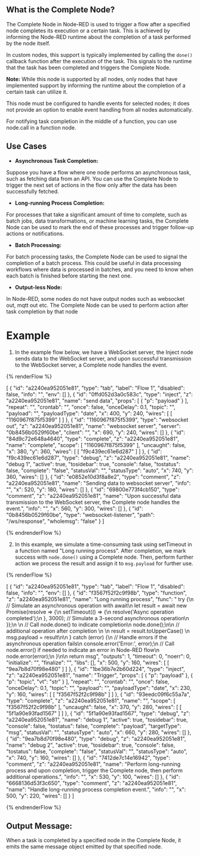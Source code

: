 ## What is the Complete Node?

The Complete Node in Node-RED is used to trigger a flow after a specified node completes its execution or a certain task. This is achieved by informing the Node-RED runtime about the completion of a task performed by the node itself.

In custom nodes, this support is typically implemented by calling the `done()` callback function after the execution of the task. This signals to the runtime that the task has been completed and triggers the Complete Node.

**Note:** While this node is supported by all nodes, only nodes that have implemented support by informing the runtime about the completion of a certain task can utilize it.

This node must be configured to handle events for selected nodes; it does not provide an option to enable event handling from all nodes automatically.

For notifying task completion in the middle of a function, you can use node.call in a function node.


## Use Cases

- **Asynchronous Task Completion:**

Suppose you have a flow where one node performs an asynchronous task, such as fetching data from an API. You can use the Complete Node to trigger the next set of actions in the flow only after the data has been successfully fetched.

- **Long-running Process Completion:**

For processes that take a significant amount of time to complete, such as batch jobs, data transformations, or machine learning tasks, the Complete Node can be used to mark the end of these processes and trigger follow-up actions or notifications.

- **Batch Processing:**

For batch processing tasks, the Complete Node can be used to signal the completion of a batch process. This could be useful in data processing workflows where data is processed in batches, and you need to know when each batch is finished before starting the next one.

- **Output-less Node:**

In Node-RED, some nodes do not have output nodes such as websocket out, mqtt out etc. The Complete Node can be used to perform action after task completion by that node

# Example

1. In the example flow below, we have a WebSocket server, the Inject node sends data to the WebSocket server, and upon successful transmission to the WebSocket server, a Complete node handles the event.

{% renderFlow %}

[
    {
        "id": "a2240ea952051e81",
        "type": "tab",
        "label": "Flow 1",
        "disabled": false,
        "info": "",
        "env": []
    },
    {
        "id": "0ffd052d3a0c583c",
        "type": "inject",
        "z": "a2240ea952051e81",
        "name": "send data",
        "props": [
            {
                "p": "payload"
            }
        ],
        "repeat": "",
        "crontab": "",
        "once": false,
        "onceDelay": 0.1,
        "topic": "",
        "payload": "",
        "payloadType": "date",
        "x": 400,
        "y": 240,
        "wires": [
            [
                "1160967f875f5399"
            ]
        ]
    },
    {
        "id": "1160967f875f5399",
        "type": "websocket out",
        "z": "a2240ea952051e81",
        "name": "websocket server",
        "server": "0b8456b0529f60be",
        "client": "",
        "x": 690,
        "y": 240,
        "wires": []
    },
    {
        "id": "84d9c72e648a4640",
        "type": "complete",
        "z": "a2240ea952051e81",
        "name": "complete",
        "scope": [
            "1160967f875f5399"
        ],
        "uncaught": false,
        "x": 380,
        "y": 360,
        "wires": [
            [
                "f9c439ec61e6d287"
            ]
        ]
    },
    {
        "id": "f9c439ec61e6d287",
        "type": "debug",
        "z": "a2240ea952051e81",
        "name": "debug 1",
        "active": true,
        "tosidebar": true,
        "console": false,
        "tostatus": false,
        "complete": "false",
        "statusVal": "",
        "statusType": "auto",
        "x": 740,
        "y": 360,
        "wires": []
    },
    {
        "id": "e0852e10d3f8a8e2",
        "type": "comment",
        "z": "a2240ea952051e81",
        "name": "Sending data to websocket server",
        "info": "",
        "x": 520,
        "y": 180,
        "wires": []
    },
    {
        "id": "69800e773f4cb150",
        "type": "comment",
        "z": "a2240ea952051e81",
        "name": "Upon successful data transmission to the WebSocket server, the Complete node handles the event.",
        "info": "",
        "x": 560,
        "y": 300,
        "wires": []
    },
    {
        "id": "0b8456b0529f60be",
        "type": "websocket-listener",
        "path": "/ws/response",
        "wholemsg": "false"
    }
]

{% endrenderFlow %}

2. In this example, we simulate a time-consuming task using setTimeout in a function named "Long running process". After completion, we mark success with `node.done()` using a Complete node. Then, perform further action we process the result and assign it to `msg.payload` for further use.

{% renderFlow %}

[
    {
        "id": "a2240ea952051e81",
        "type": "tab",
        "label": "Flow 1",
        "disabled": false,
        "info": "",
        "env": []
    },
    {
        "id": "f3567f52f2c9f98b",
        "type": "function",
        "z": "a2240ea952051e81",
        "name": "Long running process",
        "func": " try {\n        // Simulate an asynchronous operation with await\n        let result = await new Promise(resolve => {\n            setTimeout(() => {\n                resolve('Async operation completed');\n            }, 3000); // Simulate a 3-second asynchronous operation\n        });\n        \n        // Call node.done() to indicate completion\n        node.done();\n\n    // additional operation after completion \n       \n     result = result.toUpperCase()   \n     msg.payload = result\n\n    } catch (error) {\n        // Handle errors if the asynchronous operation fails\n        console.error('Error:', error);\n        // Call node.error() if needed to indicate an error in Node-RED flow\n        node.error(error);\n    }\n\n    return msg",
        "outputs": 1,
        "timeout": 0,
        "noerr": 0,
        "initialize": "",
        "finalize": "",
        "libs": [],
        "x": 500,
        "y": 160,
        "wires": [
            [
                "9ea7b8d70f98e480"
            ]
        ]
    },
    {
        "id": "1be36b7e2b60d224",
        "type": "inject",
        "z": "a2240ea952051e81",
        "name": "Trigger",
        "props": [
            {
                "p": "payload"
            },
            {
                "p": "topic",
                "vt": "str"
            }
        ],
        "repeat": "",
        "crontab": "",
        "once": false,
        "onceDelay": 0.1,
        "topic": "",
        "payload": "",
        "payloadType": "date",
        "x": 230,
        "y": 160,
        "wires": [
            [
                "f3567f52f2c9f98b"
            ]
        ]
    },
    {
        "id": "93eedc09f6c55a7a",
        "type": "complete",
        "z": "a2240ea952051e81",
        "name": "",
        "scope": [
            "f3567f52f2c9f98b"
        ],
        "uncaught": false,
        "x": 370,
        "y": 280,
        "wires": [
            [
                "5f1a90e93fad1567"
            ]
        ]
    },
    {
        "id": "5f1a90e93fad1567",
        "type": "debug",
        "z": "a2240ea952051e81",
        "name": "debug 1",
        "active": true,
        "tosidebar": true,
        "console": false,
        "tostatus": false,
        "complete": "payload",
        "targetType": "msg",
        "statusVal": "",
        "statusType": "auto",
        "x": 660,
        "y": 280,
        "wires": []
    },
    {
        "id": "9ea7b8d70f98e480",
        "type": "debug",
        "z": "a2240ea952051e81",
        "name": "debug 2",
        "active": true,
        "tosidebar": true,
        "console": false,
        "tostatus": false,
        "complete": "false",
        "statusVal": "",
        "statusType": "auto",
        "x": 740,
        "y": 160,
        "wires": []
    },
    {
        "id": "7412de7c14e16942",
        "type": "comment",
        "z": "a2240ea952051e81",
        "name": "Perform long-running process and upon completion, trigger the Complete node, then perform additional operations.",
        "info": "",
        "x": 530,
        "y": 100,
        "wires": []
    },
    {
        "id": "6668136d53f3c650",
        "type": "comment",
        "z": "a2240ea952051e81",
        "name": "Handle long-running process completion event.",
        "info": "",
        "x": 500,
        "y": 220,
        "wires": []
    }
]

{% endrenderFlow %}

## Output Message:

When a task is completed by a specified node in the Complete Node, it emits the same message object emitted by that specified node.